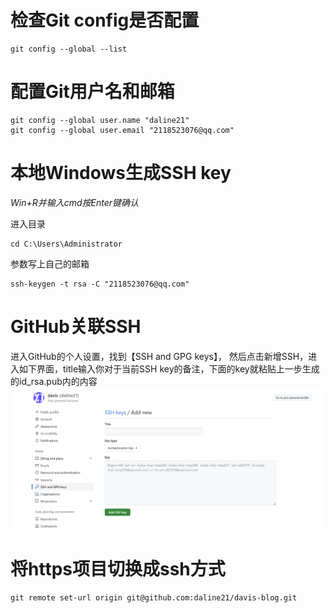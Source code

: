 # 检查Git config是否配置

```shell
git config --global --list
```

# 配置Git用户名和邮箱

```shell
git config --global user.name "daline21"
git config --global user.email "2118523076@qq.com"
```

# 本地Windows生成SSH key

*Win+R并输入cmd按Enter键确认*<br>

进入目录

```shell
cd C:\Users\Administrator
```

参数写上自己的邮箱

```shell
ssh-keygen -t rsa -C "2118523076@qq.com"
```

# GitHub关联SSH
进入GitHub的个人设置，找到【SSH and GPG keys】， 然后点击新增SSH，进入如下界面，title输入你对于当前SSH key的备注，下面的key就粘贴上一步生成的id_rsa.pub内的内容
![](imgs/img1.png)

# 将https项目切换成ssh方式

```shell
git remote set-url origin git@github.com:daline21/davis-blog.git
```
